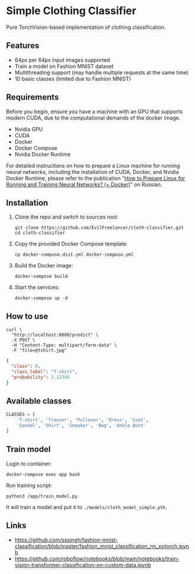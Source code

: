 # Simple Clothing Classifier 

Pure TorchVision-based implementation of clothing classification.

## Features

* 64px per 64px input images supported
* Train a model on Fashion MNIST dataset
* Multithreading support (may handle multiple requests at the same time)
* 10 basic classes (limited due to Fashion MNIST)

## Requirements

Before you begin, ensure you have a machine with an GPU that supports modern CUDA, due to the computational
demands of the docker image.

* Nvidia GPU
* CUDA
* Docker
* Docker Compose
* Nvidia Docker Runtime

For detailed instructions on how to prepare a Linux machine for running neural networks, including the installation of
CUDA, Docker, and Nvidia Docker Runtime, please refer to the
publication "[How to Prepare Linux for Running and Training Neural Networks? (+ Docker)](https://dzen.ru/a/ZVt9kRBCTCGlQqyP)"
on Russian.

## Installation

1. Clone the repo and switch to sources root:

   ```shell
   git clone https://github.com/EvilFreelancer/cloth-classifier.git
   cd cloth-classifier
   ```

2. Copy the provided Docker Compose template:

    ```shell
    cp docker-compose.dist.yml docker-compose.yml
    ```

3. Build the Docker image:

    ```shell
    docker-compose build
    ```

4. Start the services:

    ```shell
    docker-compose up -d
    ```

## How to use

```shell
curl \
  "http://localhost:8080/predict" \
  -X POST \
  -H "Content-Type: multipart/form-data" \
  -F "file=@tshirt.jpg"
```

```json
{
  "class": 0,
  "class_label": "T-shirt",
  "probability": 2.12345
}
```

## Available classes

```python
CLASSES = [
    'T-shirt', 'Trouser', 'Pullover', 'Dress', 'Coat',
    'Sandal', 'Shirt', 'Sneaker', 'Bag', 'Ankle Boot'
]
```

## Train model

Login to container:

```shell
docker-compose exec app bash
```

Run training script:

```shell
python3 /app/train_model.py
```

It will train a model and put it to `./models/cloth_model_simple.pth`.

## Links

* https://github.com/sssingh/fashion-mnist-classification/blob/master/fashion_mnist_classification_nn_pytorch.ipynb
* https://github.com/roboflow/notebooks/blob/main/notebooks/train-vision-transformer-classification-on-custom-data.ipynb
